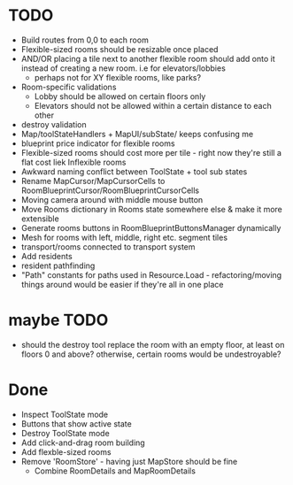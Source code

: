 # TODO
- Build routes from 0,0 to each room
- Flexible-sized rooms should be resizable once placed
- AND/OR placing a tile next to another flexible room should add onto it instead of creating a new room. i.e for elevators/lobbies
  - perhaps not for XY flexible rooms, like parks?
- Room-specific validations
  - Lobby should be allowed on certain floors only
  - Elevators should not be allowed within a certain distance to each other
- destroy validation
- Map/toolStateHandlers + MapUI/subState/ keeps confusing me
- blueprint price indicator for flexible rooms
- Flexible-sized rooms should cost more per tile - right now they're still a flat cost liek Inflexible rooms
- Awkward naming conflict between ToolState + tool sub states
- Rename MapCursor/MapCursorCells to RoomBlueprintCursor/RoomBlueprintCursorCells
- Moving camera around with middle mouse button
- Move Rooms dictionary in Rooms state somewhere else & make it more extensible
- Generate rooms buttons in RoomBlueprintButtonsManager dynamically
- Mesh for rooms with left, middle, right etc. segment tiles
- transport/rooms connected to transport system
- Add residents
- resident pathfinding
- "Path" constants for paths used in Resource.Load - refactoring/moving things around would be easier
  if they're all in one place

# maybe TODO
- should the destroy tool replace the room with an empty floor, at least on floors 0 and above? otherwise, certain rooms would be undestroyable?

# Done
- Inspect ToolState mode
- Buttons that show active state
- Destroy ToolState mode
- Add click-and-drag room building
- Add flexble-sized rooms
- Remove 'RoomStore' - having just MapStore should be fine
    - Combine RoomDetails and MapRoomDetails